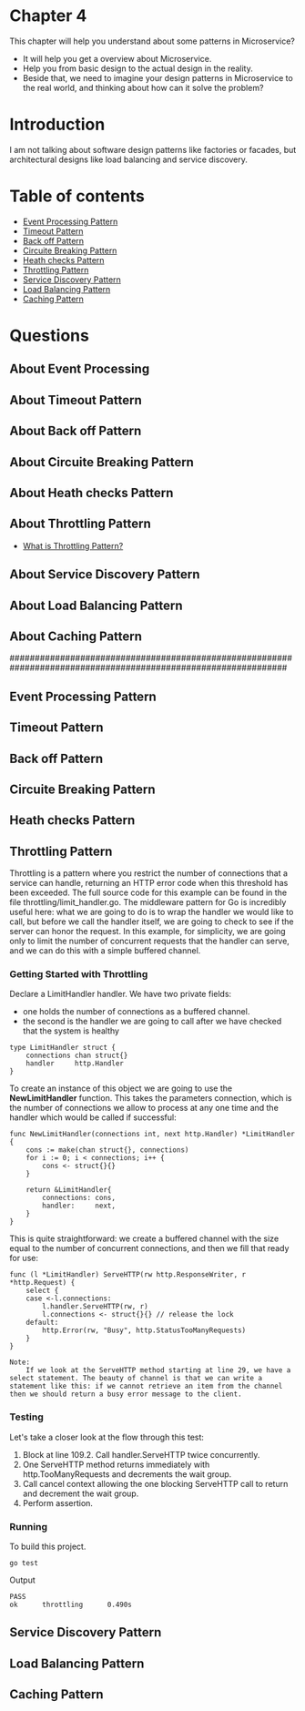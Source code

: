 # Chapter 4  
This chapter will help you understand about some patterns in Microservice? 
- It will help you get a overview about Microservice.
- Help you from basic design to the actual design in the reality.
- Beside that, we need to imagine your design patterns in Microservice to the real world, and thinking about how can it solve the problem?

# Introduction
I am not talking about software design patterns like factories or facades, but architectural designs like load balancing and service discovery.

# Table of contents
* [Event Processing Pattern](#event-processing-pattern)
* [Timeout Pattern](#timeout-pattern)
* [Back off Pattern](#back-off-pattern) 
* [Circuite Breaking Pattern](#circuite-breaking-pattern)
* [Heath checks Pattern](#heath-checks-pattern)
* [Throttling Pattern](#throttling-pattern)
* [Service Discovery Pattern](#service-discovery-pattern)
* [Load Balancing Pattern](#load-balancing-pattern)
* [Caching Pattern](#caching-pattern)

# Questions
## About Event Processing

## About Timeout Pattern

## About Back off Pattern

## About Circuite Breaking Pattern

## About Heath checks Pattern

## About Throttling Pattern
* [What is Throttling Pattern?](#throttling-pattern)

## About Service Discovery Pattern

## About Load Balancing Pattern

## About Caching Pattern
###############################################################################################################
## Event Processing Pattern

## Timeout Pattern

## Back off Pattern

## Circuite Breaking Pattern

## Heath checks Pattern

## Throttling Pattern
Throttling is a pattern where you restrict the number of connections that a service can handle, returning an HTTP error code when this threshold has been exceeded. The full source code for this example can be found in the file throttling/limit_handler.go. The middleware pattern for Go is incredibly useful here: what we are going to do is to wrap the handler we would like to call, but before we call the handler itself, we are going to check to see if the server can honor the request. In this example, for simplicity, we are going only to limit the number of concurrent requests that the handler can serve, and we can do this with a simple buffered channel.
### Getting Started with Throttling 
Declare a LimitHandler handler. We have two private fields:
-  one holds the number of connections as a buffered channel.
-  the second is the handler we are going to call after we have checked that the
system is healthy

```
type LimitHandler struct {
	connections chan struct{}
	handler     http.Handler
}
```

To create an instance of this object we are going to use the **NewLimitHandler** function. This takes the parameters connection, which is the number of
connections we allow to process at any one time and the handler which would be called if successful:
```
func NewLimitHandler(connections int, next http.Handler) *LimitHandler {
	cons := make(chan struct{}, connections)
	for i := 0; i < connections; i++ {
		cons <- struct{}{}
	}

	return &LimitHandler{
		connections: cons,
		handler:     next,
	}
}
```

This is quite straightforward: we create a buffered channel with the size equal to the number of concurrent connections, and then we fill that ready for use:
```
func (l *LimitHandler) ServeHTTP(rw http.ResponseWriter, r *http.Request) {
	select {
	case <-l.connections:
		l.handler.ServeHTTP(rw, r)
		l.connections <- struct{}{} // release the lock
	default:
		http.Error(rw, "Busy", http.StatusTooManyRequests)
	}
}

Note: 
    If we look at the ServeHTTP method starting at line 29, we have a select statement. The beauty of channel is that we can write a statement like this: if we cannot retrieve an item from the channel then we should return a busy error message to the client.
```

### Testing 
Let's take a closer look at the flow through this test:
1. Block at line 109.2. Call handler.ServeHTTP twice concurrently.
3. One ServeHTTP method returns immediately with http.TooManyRequests and decrements the wait group.
4. Call cancel context allowing the one blocking ServeHTTP call to return and decrement the wait group.
5. Perform assertion.

### Running
To build this project.
```
go test
```

Output
```
PASS
ok      throttling      0.490s
```

## Service Discovery Pattern

## Load Balancing Pattern

## Caching Pattern
